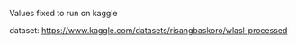 Values fixed to run on kaggle

dataset: https://www.kaggle.com/datasets/risangbaskoro/wlasl-processed
